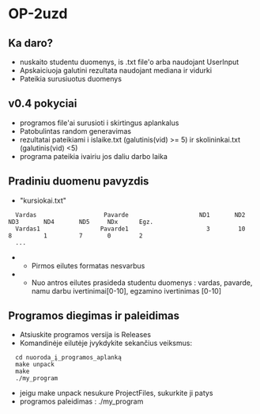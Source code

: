 # OP-2uzd

## Ka daro?
- nuskaito studentu duomenys, is .txt file'o arba naudojant UserInput
- Apskaiciuoja galutini rezultata naudojant mediana ir vidurki
- Pateikia surusiuotus duomenys

## v0.4 pokyciai
- programos file'ai surusioti i skirtingus aplankalus
- Patobulintas random generavimas
- rezultatai pateikiami i  islaike.txt (galutinis(vid) >= 5) ir  skolininkai.txt (galutinis(vid) <5)
- programa pateikia ivairiu jos daliu darbo laika



## Pradiniu duomenu pavyzdis
- "kursiokai.txt"
```shell
  Vardas                   Pavarde                    ND1       ND2       ND3       ND4       ND5     NDx      Egz.
  Vardas1                 Pavarde1                      3        10         8         1         7       0        2
  ...
```
 - - Pirmos eilutes formatas nesvarbus
 - - Nuo antros eilutes prasideda studentu duomenys : vardas, pavarde, namu darbu ivertinimai[0-10], egzamino ivertinimas [0-10]


## Programos diegimas ir paleidimas
- Atsiuskite programos versija is Releases
- Komandinėje eilutėje įvykdykite sekančius veiksmus:
```shell
  cd nuoroda_į_programos_aplanką
  make unpack
  make
  ./my_program

```
- jeigu make unpack nesukure ProjectFiles, sukurkite ji patys  
- programos paleidimas :   ./my_program

